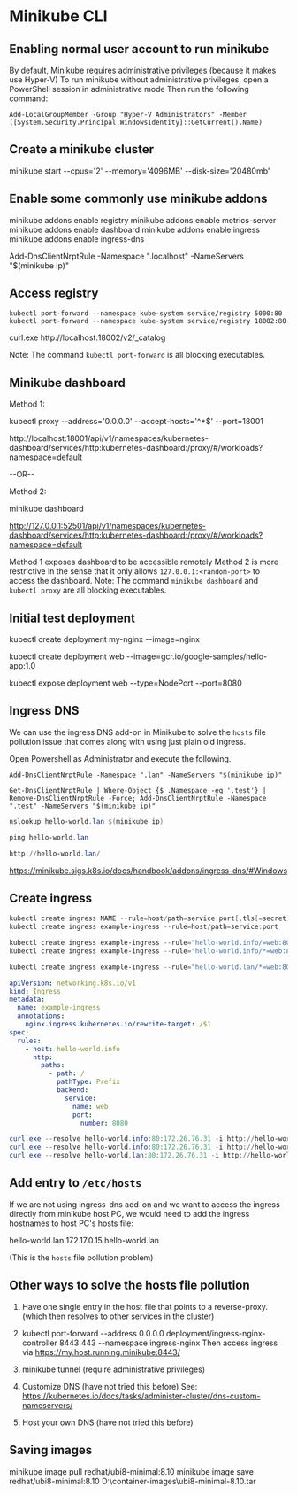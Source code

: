 # Minikube CLI

## Enabling normal user account to run minikube

By default, Minikube requires administrative privileges (because it makes use Hyper-V)
To run minikube without administrative privileges, open a PowerShell session in administrative mode
Then run the following command:

```
Add-LocalGroupMember -Group "Hyper-V Administrators" -Member ([System.Security.Principal.WindowsIdentity]::GetCurrent().Name)

```

## Create a minikube cluster

minikube start --cpus='2' --memory='4096MB' --disk-size='20480mb'

## Enable some commonly use minikube addons

minikube addons enable registry
minikube addons enable metrics-server
minikube addons enable dashboard
minikube addons enable ingress
minikube addons enable ingress-dns


Add-DnsClientNrptRule -Namespace ".localhost" -NameServers "$(minikube ip)"

## Access registry

```
kubectl port-forward --namespace kube-system service/registry 5000:80
kubectl port-forward --namespace kube-system service/registry 18002:80

```

curl.exe http://localhost:18002/v2/_catalog

Note: The command `kubectl port-forward` is all blocking executables.

## Minikube dashboard

Method 1:

kubectl proxy --address='0.0.0.0' --accept-hosts='^*$' --port=18001

http://localhost:18001/api/v1/namespaces/kubernetes-dashboard/services/http:kubernetes-dashboard:/proxy/#/workloads?namespace=default

--OR--

Method 2:

minikube dashboard

http://127.0.0.1:52501/api/v1/namespaces/kubernetes-dashboard/services/http:kubernetes-dashboard:/proxy/#/workloads?namespace=default


Method 1 exposes dashboard to be accessible remotely
Method 2 is more restrictive in the sense that it only allows `127.0.0.1:<random-port>` to access the dashboard.
Note: The command `minikube dashboard` and `kubectl proxy` are all blocking executables.


## Initial test deployment



kubectl create deployment my-nginx --image=nginx

kubectl create deployment web --image=gcr.io/google-samples/hello-app:1.0

kubectl expose deployment web --type=NodePort --port=8080


## Ingress DNS

We can use the ingress DNS add-on in Minikube to solve the `hosts` file pollution issue
that comes along with using just plain old ingress.

Open Powershell as Administrator and execute the following.

```
Add-DnsClientNrptRule -Namespace ".lan" -NameServers "$(minikube ip)"
```

``` When Minikube IP changes (after restart)
Get-DnsClientNrptRule | Where-Object {$_.Namespace -eq '.test'} | Remove-DnsClientNrptRule -Force; Add-DnsClientNrptRule -Namespace ".test" -NameServers "$(minikube ip)"
```


```ps1 ; to test
nslookup hello-world.lan $(minikube ip)

ping hello-world.lan

http://hello-world.lan/
```

https://minikube.sigs.k8s.io/docs/handbook/addons/ingress-dns/#Windows


## Create ingress

```ps1 ;syntax
kubectl create ingress NAME --rule=host/path=service:port[,tls[=secret]]  [options]
kubectl create ingress example-ingress --rule=host/path=service:port
```

```ps1 ;equivalent
kubectl create ingress example-ingress --rule="hello-world.info/=web:8080"      // pathType=Exact
kubectl create ingress example-ingress --rule="hello-world.info/*=web:8080"     // pathType=Prefix

kubectl create ingress example-ingress --rule="hello-world.lan/*=web:8080"     // pathType=Prefix
```

```yaml ;equivalent
apiVersion: networking.k8s.io/v1
kind: Ingress
metadata:
  name: example-ingress
  annotations:
    nginx.ingress.kubernetes.io/rewrite-target: /$1
spec:
  rules:
    - host: hello-world.info
      http:
        paths:
          - path: /
            pathType: Prefix
            backend:
              service:
                name: web
                port:
                  number: 8080
```

```ps1 ; test
curl.exe --resolve hello-world.info:80:172.26.76.31 -i http://hello-world.info
curl.exe --resolve hello-world.info:80:172.26.76.31 -i http://hello-world.info
curl.exe --resolve hello-world.lan:80:172.26.76.31 -i http://hello-world.lan
```

## Add entry to `/etc/hosts`

If we are not using ingress-dns add-on and we want to access the ingress directly from
minikube host PC, we would need to add the ingress hostnames to host PC's hosts file:

<minikube-ip> hello-world.lan
172.17.0.15 hello-world.lan

(This is the `hosts` file pollution problem)

## Other ways to solve the hosts file pollution

1.  Have one single entry in the host file that points to a reverse-proxy.
    (which then resolves to other services in the cluster)

2.  kubectl port-forward --address 0.0.0.0 deployment/ingress-nginx-controller 8443:443 --namespace ingress-nginx
    Then access ingress via https://my.host.running.minikube:8443/

3.  minikube tunnel
    (require administrative privileges)

4.  Customize DNS (have not tried this before)
    See: https://kubernetes.io/docs/tasks/administer-cluster/dns-custom-nameservers/

5.  Host your own DNS (have not tried this before)

## Saving images

minikube image pull redhat/ubi8-minimal:8.10
minikube image save redhat/ubi8-minimal:8.10 D:\container-images\ubi8-minimal-8.10.tar